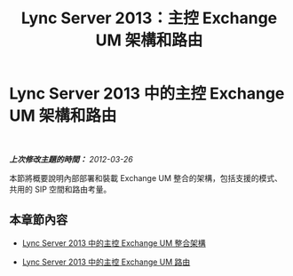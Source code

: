 ﻿---
title: Lync Server 2013：主控 Exchange UM 架構和路由
TOCTitle: 主控 Exchange UM 架構和路由
ms:assetid: 4ea4a2ce-01d9-4209-bf8e-98fa9027fb7a
ms:mtpsurl: https://technet.microsoft.com/zh-tw/library/Gg398318(v=OCS.15)
ms:contentKeyID: 49290885
ms.date: 08/10/2015
mtps_version: v=OCS.15
ms.translationtype: HT
---

# Lync Server 2013 中的主控 Exchange UM 架構和路由

 

_**上次修改主題的時間：** 2012-03-26_

本節將概要說明內部部署和裝載 Exchange UM 整合的架構，包括支援的模式、共用的 SIP 空間和路由考量。

## 本章節內容

  - [Lync Server 2013 中的主控 Exchange UM 整合架構](lync-server-2013-hosted-exchange-um-integration-architecture.md)

  - [Lync Server 2013 中的主控 Exchange UM 路由](lync-server-2013-hosted-exchange-um-routing.md)

